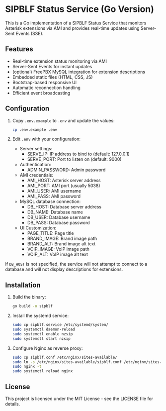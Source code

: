 # SIPBLF Status Service (Go Version)

This is a Go implementation of a SIPBLF Status Service that monitors
Asterisk extensions via AMI and provides real-time updates using
Server-Sent Events (SSE).

## Features

- Real-time extension status monitoring via AMI
- Server-Sent Events for instant updates
- (optional) FreePBX MySQL integration for extension descriptions
- Embedded static files (HTML, CSS, JS)
- Bootstrap-based responsive UI
- Automatic reconnection handling
- Efficient event broadcasting

## Configuration

1. Copy `.env.example` to `.env` and update the values:
   ```bash
   cp .env.example .env
   ```

2. Edit `.env` with your configuration:
   - Server settings:
     * SERVE_IP: IP address to bind to (default: 127.0.0.1)
     * SERVE_PORT: Port to listen on (default: 9000)
   - Authentication:
     * ADMIN_PASSWORD: Admin password
   - AMI credentials:
     * AMI_HOST: Asterisk server address
     * AMI_PORT: AMI port (usually 5038)
     * AMI_USER: AMI username
     * AMI_PASS: AMI password
   - MySQL database connection:
     * DB_HOST: Database server address
     * DB_NAME: Database name
     * DB_USER: Database username
     * DB_PASS: Database password
   - UI Customization:
     * PAGE_TITLE: Page title
     * BRAND_IMAGE: Brand image path
     * BRAND_ALT: Brand image alt text
     * VOIP_IMAGE: VoIP image path
     * VOIP_ALT: VoIP image alt text

If `DB_HOST` is not specified, the service will not attempt to connect to a database
and will not display descriptions for extensions.

## Installation

1. Build the binary:
   ```bash
   go build -o sipblf
   ```

2. Install the systemd service:
   ```bash
   sudo cp sipblf.service /etc/systemd/system/
   sudo systemctl daemon-reload
   sudo systemctl enable nzsip
   sudo systemctl start nzsip
   ```

3. Configure Nginx as reverse proxy:
   ```bash
   sudo cp sipblf.conf /etc/nginx/sites-available/
   sudo ln -s /etc/nginx/sites-available/sipblf.conf /etc/nginx/sites-enabled/
   sudo nginx -t
   sudo systemctl reload nginx
   ```

## License

This project is licensed under the MIT License - see the LICENSE file for details.
